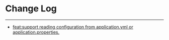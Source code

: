 # Change Log
---

- [feat:support reading configuration from application.yml or application.properties.](https://github.com/Tencent/spring-cloud-tencent/pull/262)
